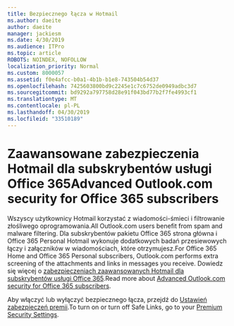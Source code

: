 ```yaml
---
title: Bezpiecznego łącza w Hotmail
ms.author: daeite
author: daeite
manager: jackiesm
ms.date: 4/30/2019
ms.audience: ITPro
ms.topic: article
ROBOTS: NOINDEX, NOFOLLOW
localization_priority: Normal
ms.custom: 8000057
ms.assetid: f0e4afcc-b0a1-4b1b-b1e8-743504b54d37
ms.openlocfilehash: 7425603800bd9c2245e1c7c6752de0949adbc3d7
ms.sourcegitcommit: bd9292a797758d28e91f043bd77b2f7fe4993cf1
ms.translationtype: MT
ms.contentlocale: pl-PL
ms.lasthandoff: 04/30/2019
ms.locfileid: "33510189"
---
```

# <a name="advanced-outlookcom-security-for-office-365-subscribers"></a><span data-ttu-id="58b61-102">Zaawansowane zabezpieczenia Hotmail dla subskrybentów usługi Office 365</span><span class="sxs-lookup"><span data-stu-id="58b61-102">Advanced Outlook.com security for Office 365 subscribers</span></span>

<span data-ttu-id="58b61-103">Wszyscy użytkownicy Hotmail korzystać z wiadomości-śmieci i filtrowanie złośliwego oprogramowania.</span><span class="sxs-lookup"><span data-stu-id="58b61-103">All Outlook.com users benefit from spam and malware filtering.</span></span> <span data-ttu-id="58b61-104">Dla subskrybentów pakietu Office 365 strona główna i Office 365 Personal Hotmail wykonuje dodatkowych badań przesiewowych łączy i załączników w wiadomościach, które otrzymujesz.</span><span class="sxs-lookup"><span data-stu-id="58b61-104">For Office 365 Home and Office 365 Personal subscribers, Outlook.com performs extra screening of the attachments and links in messages you receive.</span></span> <span data-ttu-id="58b61-105">Dowiedz się więcej o [zabezpieczeniach zaawansowanych Hotmail dla subskrybentów usługi Office 365](https://support.office.com/article/882d2243-eab9-4545-a58a-b36fee4a46e2).</span><span class="sxs-lookup"><span data-stu-id="58b61-105">Read more about [Advanced Outlook.com security for Office 365 subscribers](https://support.office.com/article/882d2243-eab9-4545-a58a-b36fee4a46e2).</span></span>

<span data-ttu-id="58b61-106">Aby włączyć lub wyłączyć bezpiecznego łącza, przejdź do [Ustawień zabezpieczeń premii](https://outlook.live.com/mail/options/premium/security).</span><span class="sxs-lookup"><span data-stu-id="58b61-106">To turn on or turn off Safe Links, go to your [Premium Security Settings](https://outlook.live.com/mail/options/premium/security).</span></span>